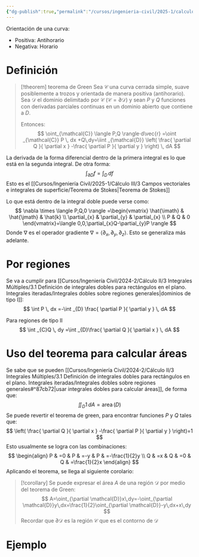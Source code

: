 ```yaml
---
{"dg-publish":true,"permalink":"/cursos/ingenieria-civil/2025-1/calculo-iii/2-campos-vectoriales/campos-conservativos/teorema-de-green/","tags":["I1MAT1630"]}
---
```


Orientación de una curva:
- Positiva: Antihorario
- Negativa: Horario
# Definición

> [!theorem] teorema de Green
> Sea $\mathcal{C}$ una curva cerrada simple, suave posiblemente a trozos y orientada de manera positiva (antihorario). Sea $\mathcal{D}$ el dominio delimitado por $\mathcal{C}$ ($\mathcal{C}=\partial \mathcal{D}$) y sean $P$ y $Q$ funciones con derivadas parciales continuas en un dominio abierto que contiene a $D$.
> 
> Entonces:
> $$
> \oint_{\mathcal{C}} \langle P,Q \rangle·d\vec{r} =\oint _{\mathcal{C}} P \, dx +Q\,dy=\iint _{\mathcal{D}} \left( \frac{ \partial Q }{ \partial x } -\frac{ \partial P }{ \partial y }  \right) \, dA 
> $$

La derivada de la forma diferencial dentro de la primera integral es lo que está en la segunda integral. De otra forma:
$$
\int _{\partial D}f =\int _{D} \, df  
$$
Esto es el [[Cursos/Ingeniería Civil/2025-1/Cálculo III/3 Campos vectoriales e integrales de superficie/Teorema de Stokes\|Teorema de Stokes]]

Lo que está dentro de la integral doble puede verse como:
$$
\nabla \times \langle P,Q,0 \rangle =\begin{vmatrix}
\hat{\imath} & \hat{\jmath} & \hat{k} \\
\partial_{x} & \partial_{y} & \partial_{x} \\
P & Q & 0
\end{vmatrix}=\langle 0,0,\partial_{x}Q-\partial_{y}P \rangle 
$$
Donde $\nabla$ es el operador gradiente $\nabla=\langle \partial _{x}, \partial_{y}, \partial_{z} \rangle$.
Esto se generaliza más adelante.
# Por regiones

Se va a cumplir para [[Cursos/Ingeniería Civil/2024-2/Cálculo II/3 Integrales Múltiples/3.1 Definición de integrales dobles para rectángulos en el plano. Integrales iteradas/Integrales dobles sobre regiones generales\|dominios de tipo I]]:
$$
\int P \, dx =-\int _{D} \frac{ \partial P }{ \partial y }  \, dA 
$$

Para regiones de tipo II
$$
\int _{C}Q \, dy =\int _{D}\frac{ \partial Q }{ \partial x }  \, dA 
$$
# Uso del teorema para calcular áreas
Se sabe que se pueden [[Cursos/Ingeniería Civil/2024-2/Cálculo II/3 Integrales Múltiples/3.1 Definición de integrales dobles para rectángulos en el plano. Integrales iteradas/Integrales dobles sobre regiones generales#^87cb72\|usar integrales dobles para calcular áreas]], de forma que:
$$
\iint_{D}1\,dA=\operatorname{area}(D)
$$
Se puede revertir el teorema de green, para encontrar funciones $P$ y $Q$ tales que:
$$
\left( \frac{ \partial Q }{ \partial x } -\frac{ \partial P }{ \partial y }  \right)=1
$$
Esto usualmente se logra con las combinaciones:
$$
\begin{align}
P & =0 & P & =-y & P & =-\frac{1}{2}y \\
Q & =x & Q & =0 & Q & =\frac{1}{2}x
\end{align}
$$
Aplicando el teorema, se llega al siguiente corolario:

> [!corollary]
> Se puede expresar el área $A$ de una región $\mathcal{D}$ por medio del teorema de Green:
> $$
> A=\oint_{\partial \mathcal{D}}x\,dy=-\oint_{\partial \mathcal{D}}y\,dx=\frac{1}{2}\oint_{\partial \mathcal{D}}-y\,dx+x\,dy
> $$
> Recordar que $\partial \mathcal{D}$ es la región $\mathcal{C}$ que es el contorno de $\mathcal{D}$

# Ejemplo